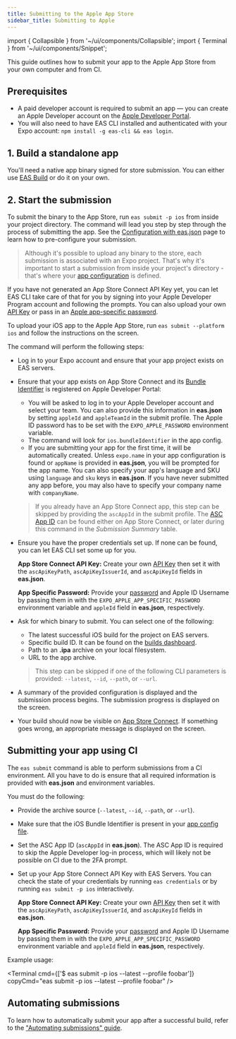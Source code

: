 ```yaml
---
title: Submitting to the Apple App Store
sidebar_title: Submitting to Apple
---
```


import { Collapsible } from '~/ui/components/Collapsible';
import { Terminal } from '~/ui/components/Snippet';

This guide outlines how to submit your app to the Apple App Store from your own computer and from CI.

## Prerequisites

- A paid developer account is required to submit an app &mdash; you can create an Apple Developer account on the [Apple Developer Portal](https://developer.apple.com/account/).
- You will also need to have EAS CLI installed and authenticated with your Expo account: `npm install -g eas-cli && eas login`.

## 1. Build a standalone app

You'll need a native app binary signed for store submission. You can either use [EAS Build](introduction.md) or do it on your own.

## 2. Start the submission

To submit the binary to the App Store, run `eas submit -p ios` from inside your project directory. The command will lead you step by step through the process of submitting the app. See the [Configuration with eas.json](./eas-json.md) page to learn how to pre-configure your submission.

> Although it's possible to upload any binary to the store, each submission is associated with an Expo project. That's why it's important to start a submission from inside your project's directory - that's where your [app configuration](../workflow/configuration.md) is defined.

If you have not generated an App Store Connect API Key yet, you can let EAS CLI take care of that for you by signing into your Apple Developer Program account and following the prompts. You can also upload your own [API Key](https://expo.fyi/creating-asc-api-key) or pass in an [Apple app-specific password](https://expo.fyi/apple-app-specific-password).

To upload your iOS app to the Apple App Store, run `eas submit --platform ios` and follow the instructions on the screen.

The command will perform the following steps:

- Log in to your Expo account and ensure that your app project exists on EAS servers.
- Ensure that your app exists on App Store Connect and its [Bundle Identifier](https://expo.fyi/bundle-identifier) is registered on Apple Developer Portal:

  - You will be asked to log in to your Apple Developer account and select your team. You can also provide this information in **eas.json** by setting `appleId` and `appleTeamId` in the submit profile. The Apple ID password has to be set with the `EXPO_APPLE_PASSWORD` environment variable.
  - The command will look for `ios.bundleIdentifier` in the app config.
  - If you are submitting your app for the first time, it will be automatically created.
    Unless `expo.name` in your app configuration is found or `appName` is provided in **eas.json**, you will be prompted for the app name.
    You can also specify your app's language and SKU using `language` and `sku` keys in **eas.json**. If you have never submitted any app before, you may also have to specify your company name with `companyName`.

  > If you already have an App Store Connect app, this step can be skipped by providing the `ascAppId` in the submit profile. The [ASC App ID](https://expo.fyi/asc-app-id) can be found either on App Store Connect, or later during this command in the _Submission Summary_ table.

- Ensure you have the proper credentials set up. If none can be found, you can let EAS CLI set some up for you.
  <Collapsible summary="🔐 Do you want to use your own credentials?">

  **App Store Connect API Key:** Create your own [API Key](https://expo.fyi/creating-asc-api-key) then set it with the `ascApiKeyPath`, `ascApiKeyIssuerId`, and `ascApiKeyId` fields in **eas.json**.

  **App Specific Password:** Provide your [password](https://expo.fyi/apple-app-specific-password) and Apple ID Username by passing them in with the `EXPO_APPLE_APP_SPECIFIC_PASSWORD` environment variable and `appleId` field in **eas.json**, respectively.

  </Collapsible>

- Ask for which binary to submit. You can select one of the following:

  - The latest successful iOS build for the project on EAS servers.
  - Specific build ID. It can be found on the [builds dashboard](https://expo.dev/builds).
  - Path to an **.ipa** archive on your local filesystem.
  - URL to the app archive.

  > This step can be skipped if one of the following CLI parameters is provided: `--latest`, `--id`, `--path`, or `--url`.

- A summary of the provided configuration is displayed and the submission process begins. The submission progress is displayed on the screen.
- Your build should now be visible on [App Store Connect](https://appstoreconnect.apple.com). If something goes wrong, an appropriate message is displayed on the screen.

## Submitting your app using CI

The `eas submit` command is able to perform submissions from a CI environment. All you have to do is ensure that all required information is provided with **eas.json** and environment variables.

You must do the following:

- Provide the archive source (`--latest`, `--id`, `--path`, or `--url`).
- Make sure that the iOS Bundle Identifier is present in your [app config file](/workflow/configuration.md).
- Set the ASC App ID (`ascAppId` in **eas.json**). The ASC App ID is required to skip the Apple Developer log-in process, which will likely not be possible on CI due to the 2FA prompt.
- Set up your App Store Connect API Key with EAS Servers. You can check the state of your credentials by running `eas credentials` or by running `eas submit -p ios` interactively.
  <Collapsible summary="🔐 Do you want to use your own credentials?">

  **App Store Connect API Key:** Create your own [API Key](https://expo.fyi/creating-asc-api-key) then set it with the `ascApiKeyPath`, `ascApiKeyIssuerId`, and `ascApiKeyId` fields in **eas.json**.

  **App Specific Password:** Provide your [password](https://expo.fyi/apple-app-specific-password) and Apple ID Username by passing them in with the `EXPO_APPLE_APP_SPECIFIC_PASSWORD` environment variable and `appleId` field in **eas.json**, respectively.

  </Collapsible>

Example usage:

<Terminal cmd={['$ eas submit -p ios --latest --profile foobar']} copyCmd="eas submit -p ios --latest --profile foobar" />

## Automating submissions

To learn how to automatically submit your app after a successful build, refer to the ["Automating submissions" guide](/build/automating-submissions.md).
